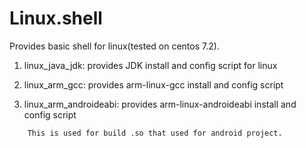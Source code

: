 # Linux.shell
Provides basic shell for linux(tested on centos 7.2).

1. linux_java_jdk: provides JDK install and config script for linux

2. linux_arm_gcc: provides arm-linux-gcc install and config script

3. linux_arm_androideabi: provides arm-linux-androideabi install and config script
```
	This is used for build .so that used for android project.
```	

